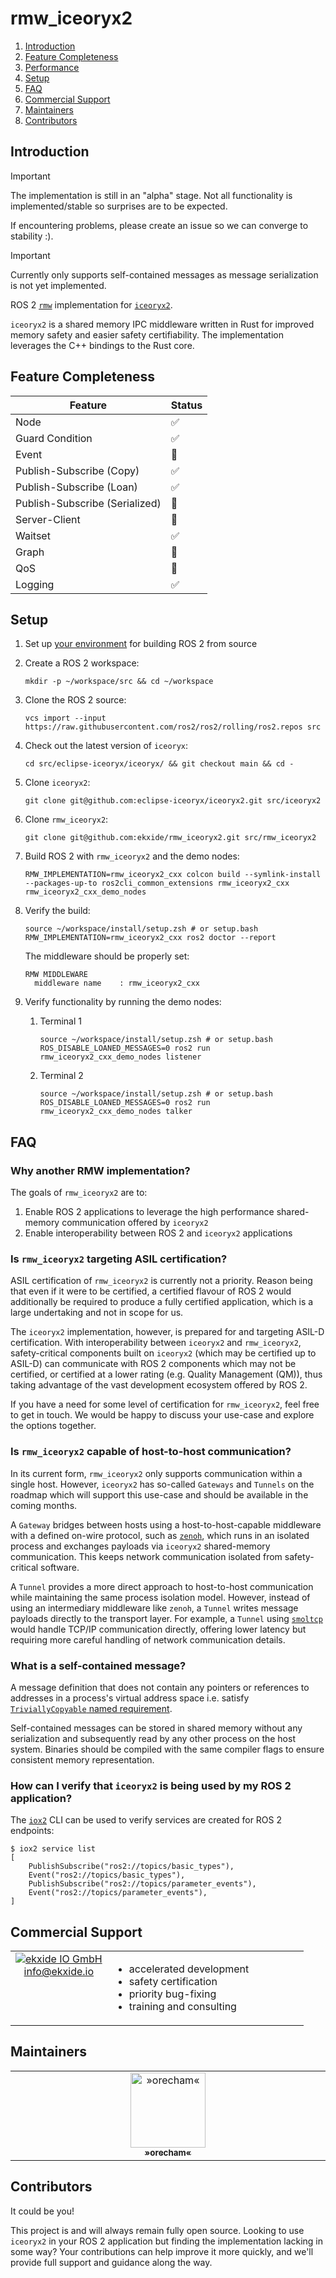 # rmw_iceoryx2

1. [Introduction](#introduction)
1. [Feature Completeness](#feature-completeness)
1. [Performance](#performance)
1. [Setup](#setup)
1. [FAQ](#faq)
1. [Commercial Support](#commercial-support)
1. [Maintainers](#maintainers)
1. [Contributors](#contributors)

## Introduction

> [!IMPORTANT]
> The implementation is still in an "alpha" stage.
> Not all functionality is implemented/stable so surprises are to be expected.
>
> If encountering problems, please create an issue so we can converge to
> stability :).

> [!IMPORTANT]
> Currently only supports self-contained messages as message serialization is
> not yet implemented.

ROS 2 [`rmw`](https://github.com/ros2/rmw) implementation for [`iceoryx2`](https://github.com/eclipse-iceoryx/iceoryx2).

`iceoryx2` is a shared memory IPC middleware written in Rust for improved memory
safety and easier safety certifiability. The implementation leverages the C++
bindings to the Rust core.

## Feature Completeness

| Feature                          | Status             |
|----------------------------------|--------------------|
| Node                             | :white_check_mark: |
| Guard Condition                  | :white_check_mark: |
| Event                            | :construction:     |
| Publish-Subscribe (Copy)         | :white_check_mark: |
| Publish-Subscribe (Loan)         | :white_check_mark: |
| Publish-Subscribe (Serialized)   | :construction:     |
| Server-Client                    | :construction:     |
| Waitset                          | :white_check_mark: |
| Graph                            | :construction:     |
| QoS                              | :construction:     |
| Logging                          | :white_check_mark: |

## Setup

1. Set up [your environment](https://docs.ros.org/en/rolling/Installation/Alternatives/Latest-Development-Setup.html) for building ROS 2 from source
1. Create a ROS 2 workspace:

   ```console
   mkdir -p ~/workspace/src && cd ~/workspace
   ```

1. Clone the ROS 2 source:

    ```console
    vcs import --input https://raw.githubusercontent.com/ros2/ros2/rolling/ros2.repos src
    ```

1. Check out the latest version of `iceoryx`:

    ```console
    cd src/eclipse-iceoryx/iceoryx/ && git checkout main && cd -
    ```

1. Clone `iceoryx2`:

    ```console
    git clone git@github.com:eclipse-iceoryx/iceoryx2.git src/iceoryx2
    ```

1. Clone `rmw_iceoryx2`:

    ```console
    git clone git@github.com:ekxide/rmw_iceoryx2.git src/rmw_iceoryx2
    ```

1. Build ROS 2 with `rmw_iceoryx2` and the demo nodes:

    ```console
    RMW_IMPLEMENTATION=rmw_iceoryx2_cxx colcon build --symlink-install --packages-up-to ros2cli_common_extensions rmw_iceoryx2_cxx rmw_iceoryx2_cxx_demo_nodes
    ```

1. Verify the build:

    ```console
    source ~/workspace/install/setup.zsh # or setup.bash
    RMW_IMPLEMENTATION=rmw_iceoryx2_cxx ros2 doctor --report
    ```

    The middleware should be properly set:

    ```
    RMW MIDDLEWARE
      middleware name    : rmw_iceoryx2_cxx
    ```

1. Verify functionality by running the demo nodes:
    1. Terminal 1

        ```console
        source ~/workspace/install/setup.zsh # or setup.bash
        ROS_DISABLE_LOANED_MESSAGES=0 ros2 run rmw_iceoryx2_cxx_demo_nodes listener
        ```

    1. Terminal 2

        ```console
        source ~/workspace/install/setup.zsh # or setup.bash
        ROS_DISABLE_LOANED_MESSAGES=0 ros2 run rmw_iceoryx2_cxx_demo_nodes talker
        ```

## FAQ

### Why another RMW implementation?

The goals of `rmw_iceoryx2` are to:

1. Enable ROS 2 applications to leverage the high performance shared-memory communication offered by `iceoryx2`
1. Enable interoperability between ROS 2 and `iceoryx2` applications

### Is `rmw_iceoryx2` targeting ASIL certification?

ASIL certification of `rmw_iceoryx2` is currently not a priority. Reason being that even if it were to be certified,
a certified flavour of ROS 2 would additionally be required to produce a fully certified application, which is
a large undertaking and not in scope for us.

The `iceoryx2` implementation, however, is prepared for and targeting ASIL-D certification. With interoperability between `iceoryx2` 
and `rmw_iceoryx2`, safety-critical components built on `iceoryx2` (which may be certified up to ASIL-D) can communicate 
with ROS 2 components which may not be certified, or certified at a lower rating (e.g. Quality Management (QM)), thus taking
advantage of the vast development ecosystem offered by ROS 2.

If you have a need for some level of certification for `rmw_iceoryx2`, feel free to get in touch.
We would be happy to discuss your use-case and explore the options together.

### Is `rmw_iceoryx2` capable of host-to-host communication?

In its current form, `rmw_iceoryx2` only supports communication within a single host. However, `iceoryx2` has so-called `Gateways`
and `Tunnels` on the roadmap which will support this use-case and should be available in the coming months.

A `Gateway` bridges between hosts using a host-to-host-capable middleware with a defined on-wire protocol, such as 
[`zenoh`](https://github.com/eclipse-zenoh/zenoh), which runs in an isolated process and exchanges payloads via `iceoryx2` 
shared-memory communication. This keeps network communication isolated from safety-critical software.

A `Tunnel` provides a more direct approach to host-to-host communication while maintaining the same process isolation model.
However, instead of using an intermediary middleware like  `zenoh`, a `Tunnel` writes message payloads directly to the transport layer.
For example, a `Tunnel` using [`smoltcp`](https://github.com/smoltcp-rs/smoltcp) would handle TCP/IP communication directly,
offering lower latency but requiring more careful handling of network communication details.

### What is a self-contained message?

A message definition that does not contain any pointers or references to addresses in a process's virtual 
address space i.e. satisfy [`TriviallyCopyable` named requirement](https://en.cppreference.com/w/cpp/named_req/TriviallyCopyable).

Self-contained messages can be stored in shared memory without any serialization and subsequently read by
any other process on the host system. Binaries should be compiled with the same compiler flags to ensure
consistent memory representation.

### How can I verify that `iceoryx2` is being used by my ROS 2 application?

The [`iox2`](https://github.com/eclipse-iceoryx/iceoryx2/tree/main/iceoryx2-cli) CLI can be used to verify services are created for ROS 2 endpoints:

```console
$ iox2 service list
[
    PublishSubscribe("ros2://topics/basic_types"),
    Event("ros2://topics/basic_types"),
    PublishSubscribe("ros2://topics/parameter_events"),
    Event("ros2://topics/parameter_events"),
]
```

## Commercial Support

<!-- markdownlint-disable -->

<table width="100%">
  <tbody>
    <tr>
      <td align="center" valign="top" width="33%">
        <a href="https://ekxide.io">
        <img src="https://github.com/eclipse-iceoryx/iceoryx2/assets/56729169/c3ce8370-6cef-4c31-8259-93ddaa61c43e" alt="ekxide IO GmbH"/><br />
        </a>
        <a href="mailto:info@ekxide.io">info@ekxide.io</a>
      </td>
      <td>
        <ul>
          <li>accelerated development</li>
          <li>safety certification</li>
          <li>priority bug-fixing</li>
          <li>training and consulting</li>
        </ul>
      </td>
    </tr>
  </tbody>
</table>

<!-- markdownlint-enable -->

## Maintainers

<!-- markdownlint-disable -->

<table>
  <tbody>
    <tr>
      <td align="center" valign="top" width="14.28%">
          <a href="https://github.com/orecham">
          <img src="https://avatars.githubusercontent.com/u/8487595" width="120px;" alt="»orecham«"/><br />
          <sub><b>»orecham«</b></sub></a></td>
    </tr>
  </tbody>
</table>

<!-- markdownlint-enable -->

## Contributors

It could be you!

This project is and will always remain fully open source. Looking to use
`iceoryx2` in your ROS 2 application but finding the implementation lacking
in some way? Your contributions can help improve it more quickly, and we'll
provide full support and guidance along the way.
